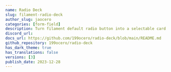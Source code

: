 ```yaml
---
name: Radio Deck
slug: filament-radio-deck
author_slug: jaocero
categories: [form-field]
description: Turn filament default radio button into a selectable card with icons, title and description.
discord_url: 
docs_url: https://github.com/199ocero/radio-deck/blob/main/README.md
github_repository: 199ocero/radio-deck
has_dark_theme: true
has_translations: false
versions: [3]
publish_date: 2023-12-28
---
```

